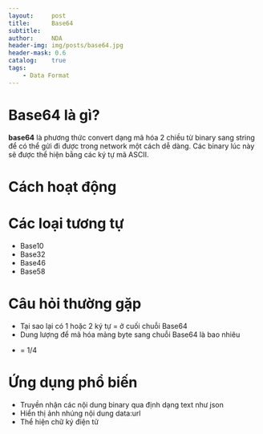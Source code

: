 ```yaml
---
layout:     post
title:      Base64
subtitle:   
author:     NDA
header-img: img/posts/base64.jpg
header-mask: 0.6
catalog:    true
tags:
    - Data Format
---
```



# Base64 là gì?

**base64** là phương thức convert dạng mã hóa 2 chiều từ binary sang string để có thể gửi đi được trong network một cách dễ dàng. Các binary lúc này sẽ được thể hiện bằng các ký tự mã ASCII.

# Cách hoạt động

# Các loại tương tự
- Base10
- Base32
- Base46
- Base58

# Câu hỏi thường gặp
- Tại sao lại có 1 hoặc 2 ký tự = ở cuối chuỗi Base64
- Dung lượng để mã hóa mảng byte sang chuỗi Base64 là bao nhiêu
+ = 1/4

# Ứng dụng phổ biến

- Truyền nhận các nội dung binary qua định dạng text như json
- Hiển thị ảnh nhúng nội dung data:url
- Thể hiện chữ ký điện tử